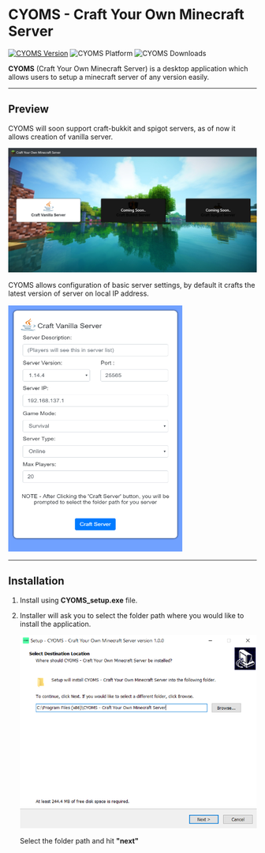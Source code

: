 


<!-- Cyoms Cover Pic -->
# CYOMS - Craft Your Own Minecraft Server

[![CYOMS Version](https://img.shields.io/badge/CYOMS%20Latest%20Version-1.0.0-brightgreen)](https://github.com/Pika1998/CYOMS/releases/tag/v1.0.0)
![CYOMS Platform](https://img.shields.io/badge/Supported%20Platform-Windows-informational)
![CYOMS Downloads](https://img.shields.io/github/downloads/Pika1998/CYOMS/total)


**CYOMS** (Craft Your Own Minecraft Server) is a desktop application which allows users to setup a minecraft server of any version easily.

---

## Preview 

CYOMS will soon support craft-bukkit and spigot servers, as of now it allows creation of vanilla server.

![CYOMS Preview 1](resources/images/preview_1.png)

CYOMS allows configuration of basic server settings, by default it crafts the latest version of server on local IP address.

<img src="resources/images/preview_2.png" height="500" width="70%">

---
## Installation

1. Install using **CYOMS_setup.exe** file.
1. Installer will ask you to select the folder path where you would like to install the application.

    ![CYOMS Installation Step 1](resources/images/installation_1.png)

    Select the folder path and hit **"next"**

